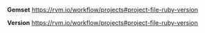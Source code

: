 **Gemset**
https://rvm.io/workflow/projects#project-file-ruby-version

**Version**
https://rvm.io/workflow/projects#project-file-ruby-version
